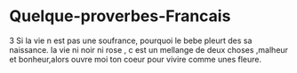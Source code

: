 # Quelque-proverbes-Francais
3 Si la vie n est pas une soufrance, pourquoi le bebe pleurt des sa naissance.
la vie ni noir ni rose , c est un mellange de deux choses ,malheur et bonheur,alors ouvre moi ton coeur pour vivire comme unes fleure.
